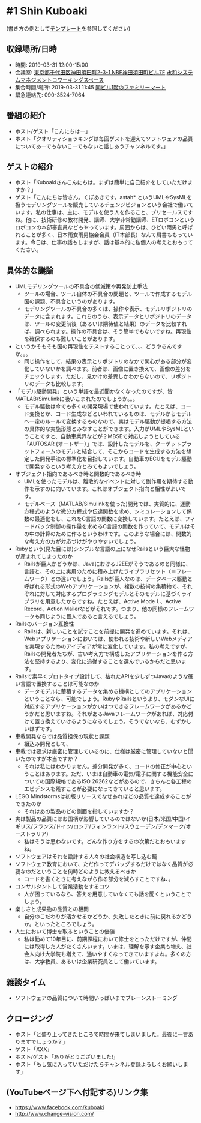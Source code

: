 # #1 Shin Kuboaki

(書き方の例として[テンプレート](../../template/README.md)を参照してください)

## 収録場所/日時

* 時間: 2019-03-31 12:00-15:00
* 会議室: [東京都千代田区神田須田町2-3-1 NBF神田須田町ビル7F](https://goo.gl/maps/8R75fjgvfrG2) [永和システムマネジメントコワーキングスペース](https://www.esm.co.jp/coworking/)
* 集合時間/場所: 2019-03-31 11:45 [同ビル1階のファミリーマート](https://goo.gl/maps/cGdWDkz1h372)
* 緊急連絡先: 090-3524-7064

## 番組の紹介

* ホスト/ゲスト「こんにちはー」
* ホスト「クオリティショッキングは毎回ゲストを迎えてソフトウェアの品質についてあーでもないこーでもないと話しあうチャンネルです。」

## ゲストの紹介

* ホスト「Kuboakiさんこんにちは。まずは簡単に自己紹介をしていただけますか？」
* ゲスト「こんにちは皆さん。くぼあきです。astah* というUMLやSysMLを扱うモデリングツールを販売しているチェンジビジョンという会社で働いています。私の仕事は、主に、モデルを使う人を作ること、プリセールスですね。他に、技術研修の教材開発、講師、大学非常勤講師、ETロボコンというロボコンの本部審査員などもやっています。周囲からは、ひどい雨男と呼ばれることが多く、日本雨女雨男協会会員（IT本部長）なんて肩書ももっています。今日は、仕事の話もしますが、話は基本的に私個人の考えとおもってください。

## 具体的な議論

* UMLモデリングツールの不具合の低減策や再発防止手法
  - ツールの場合、ツール自体の不具合の問題と、ツールで作成するモデル図の課題、不具合というのがあります。
  - モデリングツールの不具合の多くは、操作や表示、モデルリポジトリのデータに含まれます。これらのうち、表示データとリポジトリのデータは、ツールの変更前後（あるいは期待値と結果）のデータを比較すれば、調べられます。操作の不具合は、そう簡単でもないですね。再現性を確保するのも難しいことがあります。
* というかそもそも図の再現性をテストすることって、、、どうやるんですか。。。
  - 同じ操作をして、結果の表示とリポジトリのなかで関心がある部分が変化していないかを調べます。前者は、画像に置き換えて、画像の差分をチェックします。ただし、見かけの差異しかわからないので、リポジトリのデータも比較します。
* 「モデル駆動開発」という単語を最近聞かなくなったのですが、皆MATLAB/Simulinkに吸いこまれたのでしょうか。。。
  - モデル駆動は今でも多くの開発現場で使われています。たとえば、コード変換とか、コード生成などといわれているものは、モデルからモデルへ一定のルールで変換するものなので、実はモデル駆動が提唱する方法の具体的な実施形態とみなすことができます。入力がUMLやSysMLということですと、自動車業界などが？MBSEで対応しようとしている「AUTOSAR (オートザー）」では、設計したモデルを、ターゲットプラットフォームのモデルと結合して、そこからコードを生成する方法を想定した開発手法の標準化を目指しています。自動車のECUをモデル駆動で開発するという考え方とみてもよいでしょう。
* オブジェクト指向であるべき時と関数的であるべき時
  - UMLを使ったモデルは、離散的なイベントに対して副作用を期待する動作を示すのに向いています。これはオブジェクト指向と相性がよいです。
  - モデルベース（MATLAB/Simulinkを使った)開発では、実質的に、運動方程式のような微分方程式や伝達関数を求め、シミュレーションして係数の最適化をし、これをC言語の関数に変換しています。たとえば、フィードバック制御の操作量を求めるC言語の関数を作っていて、モデルはその中の計算のために作るというわけです。このような場合には、関数的な考え方の方が対応づけがやりやすいでしょう。
* Rubyという(見た目には)シンプルな言語の上になぜRailsという巨大な怪物が産まれてしまったのか
  - Railsが巨人かどうかは、JavaにおけるJ2EEがそうであるのと同様に、言語と、その上に実用のために積み上げたライブラリセット（＝フレームワーク）との違いでしょう。Railsが巨人なのは、データベース駆動と呼ばれる形式のWebアプリケーションが、複数の技術の集積物で、それぞれに対して対応するプログラミングモデルとそのモデルに基づくライブラリを用意したからですね。たとえば、Active Modeｌ、Active Record、Action Mailerなどがそれです。つまり、他の同様のフレームワークも同じように巨人であると言えるでしょう。
* Railsのバージョン互換性
  - Railsは、新しいことを試すことを前提に開発を進めています。それは、Webアプリケーションにおいては、使われる技術や新しいWebメディアを実現するためのアイディアが常に変化しています。私の考えですが、Railsの開発者たちが、古い考え方で構成したアプリケーションを作る方法を堅持するより、変化に追従することを選んでいるからだと思います。
* Railsで素早くプロトタイプ設計して、枯れたAPIを少しずつJavaのような硬い言語で置換することは可能なのか
  - データモデルに蓄積するデータを集める機構としてのアプリケーションということなら、可能でしょう。RubyやRailsというより、モダンなUIに対応するアプリケーションがかいはつできるフレームワークがあるかどうかだと思いますね。それがあるJavaフレームワークがあれば、対応付けて置き換えていけるようになるでしょう。そうでないなら、むずかしいはずです。
* 車載開発ならでは品質担保の現状と課題
  - 組込み開発として、
* 車載では要求は厳密に管理しているのに、仕様は厳密に管理していないと聞いたのですが本当ですか？
  - それは私にはわかりません。差分開発が多く、コードの修正が中心ということはあります。ただ、いまは自動車の電気/電子に関する機能安全についての国際規格であるISO 26262などがあるので、きちんと各工程のエビデンスを残すことが必要になってきていると思います。
* LEGO Mindstormsは初版リリースでなぜあれほどの品質を達成することができたのか
  - それはあの製品のどの側面を指していますか？
* 実は製品の品質にはお国柄が影響しているのではないか(日本/米国/中国/イギリス/フランス/ドイツ/ロシア/フィンランド/スウェーデン/デンマーク/オーストラリア)
  - 私はそうは思わないです。どんな作り方をするの次第だとおもいますね。
* ソフトウェアはそれを設計する人々の社会構造を写し込む鏡
* ソフトウェア教育において、ただ作ってデバッグするだけではなく品質が必要なのだということを何時どのように教えるべきか
  - コードを書くときに考えながら作る部分を減らすことですね、。
* コンサルタントして営業活動をするコツ
  - 人が困っているなら、答えを用意していなくても話を聞くということでしょう。
* 楽しさと成果物の品質との相関
  - 自分のこだわりが活かせるかどうか、失敗したときに前に戻れるかどうか。といったところでしょう。
* 人生において博士を取るということの価値
  - 私は勤めて10年目に、前期課程において修士をとっただけですが、仲間には取得した人がたくさんいます。いまは、理解を示す企業も増え、社会人向け大学院も増えて、通いやすくなってきていますよね。多くの方は、大学教員、あるいは企業研究員として働いています。
 

## 雑談タイム

* ソフトウェアの品質について時間いっぱいまでブレーンストーミング

## クロージング

* ホスト「と盛り上ってきたところで時間が来てしまいました。最後に一言ありますでしょうか？」
* ゲスト「XXX」
* ホスト/ゲスト「ありがとうございました!」
* ホスト「もし気に入っていただけたらチャンネル登録よろしくお願いします」

## (YouTubeページ下へ付記する)リンク集

* https://www.facebook.com/kuboaki
* http://www.change-vision.com/
